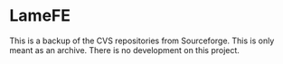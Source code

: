# LameFE
This is a backup of the CVS repositories from Sourceforge. This is only meant as an archive. There is no development on this project.

